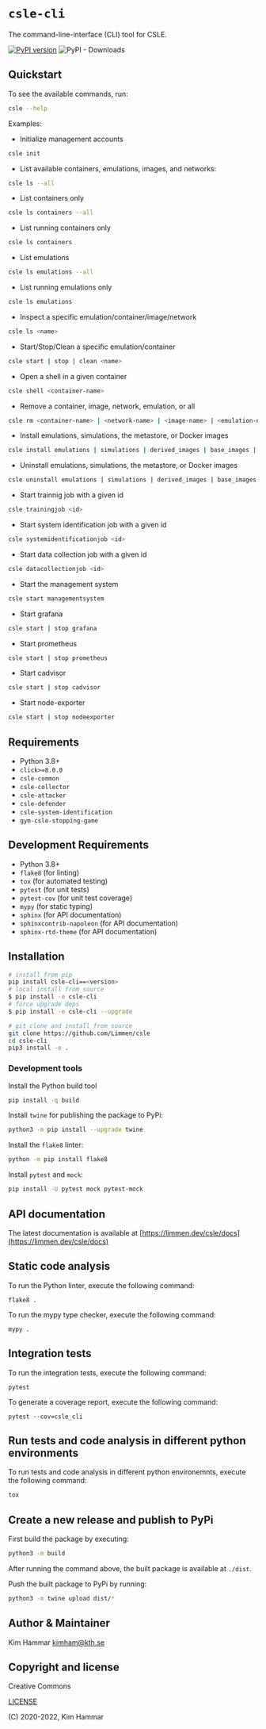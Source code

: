 # `csle-cli`

The command-line-interface (CLI) tool for CSLE.

[![PyPI version](https://badge.fury.io/py/csle-agents.svg)](https://badge.fury.io/py/csle-cli)
![PyPI - Downloads](https://img.shields.io/pypi/dm/csle-cli)

## Quickstart

To see the available commands, run:

```bash
csle --help
```

Examples:

- Initialize management accounts

```bash
csle init
```

- List available containers, emulations, images, and networks:

```bash
csle ls --all
```

- List containers only

```bash
csle ls containers --all
```

- List running containers only

```bash
csle ls containers
```

- List emulations

```bash
csle ls emulations --all
```

- List running emulations only

```bash
csle ls emulations
```

- Inspect a specific emulation/container/image/network

```bash
csle ls <name>
```

- Start/Stop/Clean a specific emulation/container

```bash
csle start | stop | clean <name>
```

- Open a shell in a given container

```bash
csle shell <container-name>
```

- Remove a container, image, network, emulation, or all

```bash
csle rm <container-name> | <network-name> | <image-name> | <emulation-name> all
```

- Install emulations, simulations, the metastore, or Docker images

```bash
csle install emulations | simulations | derived_images | base_images | <emulation_name> | <simulation_name> | <derived_image_name> | <base_image_name> | metastore | all
```

- Uninstall emulations, simulations, the metastore, or Docker images

```bash
csle uninstall emulations | simulations | derived_images | base_images | <emulation_name> | <simulation_name> | <derived_image_name> | <base_image_name> | metastore | all
```

- Start trainnig job with a given id

```bash
csle trainingjob <id>
```

- Start system identification job with a given id

```bash
csle systemidentificationjob <id>
```

- Start data collection job with a given id

```bash
csle datacollectionjob <id>
```

- Start the management system
```bash
csle start managementsystem
```

- Start grafana
```bash
csle start | stop grafana
```

- Start prometheus
```bash
csle start | stop prometheus
```

- Start cadvisor
```bash
csle start | stop cadvisor
```

- Start node-exporter
```bash
csle start | stop nodeexporter
```

## Requirements

- Python 3.8+
- `click>=8.0.0`
- `csle-common`
- `csle-collector`
- `csle-attacker`
- `csle-defender`
- `csle-system-identification`
- `gym-csle-stopping-game`

## Development Requirements

- Python 3.8+
- `flake8` (for linting)
- `tox` (for automated testing)
- `pytest` (for unit tests)
- `pytest-cov` (for unit test coverage)
- `mypy` (for static typing)
- `sphinx` (for API documentation)
- `sphinxcontrib-napoleon` (for API documentation)
- `sphinx-rtd-theme` (for API documentation)

## Installation

```bash
# install from pip
pip install csle-cli==<version>
# local install from source
$ pip install -e csle-cli
# force upgrade deps
$ pip install -e csle-cli --upgrade

# git clone and install from source
git clone https://github.com/Limmen/csle
cd csle-cli
pip3 install -e .
```

### Development tools

Install the Python build tool
```bash
pip install -q build
```

Install `twine` for publishing the package to PyPi:
```bash
python3 -m pip install --upgrade twine
```

Install the `flake8` linter:
```bash
python -m pip install flake8
```

Install `pytest` and `mock`:
```bash
pip install -U pytest mock pytest-mock
```

## API documentation

The latest documentation is available at [https://limmen.dev/csle/docs](https://limmen.dev/csle/docs)

## Static code analysis

To run the Python linter, execute the following command:
```
flake8 .
```

To run the mypy type checker, execute the following command:
```
mypy .
``` 

## Integration tests

To run the integration tests, execute the following command:
```
pytest
```

To generate a coverage report, execute the following command:
```
pytest --cov=csle_cli
```

## Run tests and code analysis in different python environments

To run tests and code analysis in different python environemnts, execute the following command:

```bash
tox
```

## Create a new release and publish to PyPi

First build the package by executing:
```bash
python3 -m build
```
After running the command above, the built package is available at `./dist`.

Push the built package to PyPi by running:
```bash
python3 -m twine upload dist/*
```

## Author & Maintainer

Kim Hammar <kimham@kth.se>

## Copyright and license

Creative Commons

[LICENSE](../../LICENSE.md)

(C) 2020-2022, Kim Hammar


